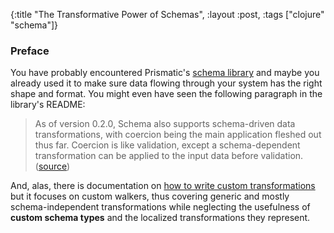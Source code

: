 {:title "The Transformative Power of Schemas",
 :layout :post,
 :tags ["clojure" "schema"]}

### Preface

You have probably encountered Prismatic's [schema library](https://github.com/prismatic/schema)
and maybe you already used it to make sure data flowing through your system has
the right shape and format. You might even have seen the following paragraph in
the library's README:

> As of version 0.2.0, Schema also supports schema-driven data transformations,
  with coercion being the main application fleshed out thus far. Coercion is
  like validation, except a schema-dependent transformation can be applied to
  the input data before validation.
  ([source](https://github.com/Prismatic/schema/blob/619707064e5ff96bb16eccfc713edd1dc2660c24/README.md#transformations-and-coercion))

And, alas, there is documentation on
[how to write custom transformations](https://github.com/Prismatic/schema/wiki/Writing-Custom-Transformations)
but it focuses on custom walkers, thus covering generic and mostly
schema-independent transformations while neglecting the usefulness of
__custom schema types__ and the localized transformations they represent.
